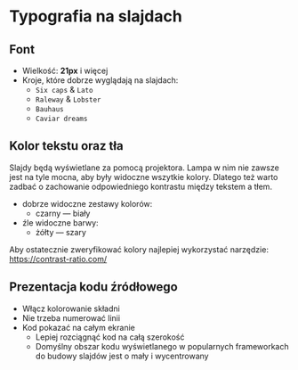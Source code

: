 # Typografia na slajdach

## Font

+ Wielkość: **21px** i więcej
+ Kroje, które dobrze wyglądają na slajdach:
    * `Six caps` & `Lato`
    * `Raleway` & `Lobster`
    * `Bauhaus`
    * `Caviar dreams`

## Kolor tekstu oraz tła

Slajdy będą wyświetlane za pomocą projektora. Lampa w nim nie zawsze jest
na tyle mocna, aby były widoczne wszytkie kolory. Dlatego też warto zadbać
o zachowanie odpowiedniego kontrastu między tekstem a tłem.

+ dobrze widoczne zestawy kolorów:
    + czarny — biały
+ źle widoczne barwy:
    + żółty — szary

Aby ostatecznie zweryfikować kolory najlepiej wykorzystać narzędzie:
<https://contrast-ratio.com/>

## Prezentacja kodu źródłowego

+ Włącz kolorowanie składni
+ Nie trzeba numerować linii
+ Kod pokazać na całym ekranie
    + Lepiej rozciągnąć kod na całą szerokość
    + Domyślny obszar kodu wyświetlanego w popularnych frameworkach do budowy
        slajdów jest o mały i wycentrowany
